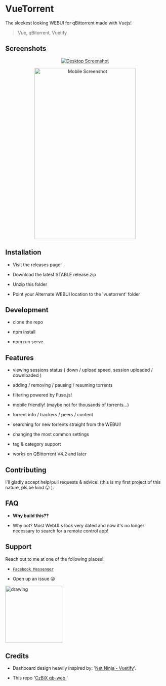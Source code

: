 # VueTorrent

The sleekest looking WEBUI for qBittorrent made with Vuejs!

> Vue, qBitorrent, Vuetify

## Screenshots

<p  align="center">
<a  href="https://imgur.com/xgwECT2.png"><img  src="https://imgur.com/xgwECT2.png"  title="Desktop"  alt="Desktop Screenshot" ></a>
</p>

<p  align="center">
<a  href="https://i.imgur.com/SUOEyy9.png"><img  src="https://i.imgur.com/SUOEyy9.png"  title="Mobile"  alt="Mobile Screenshot"  width="320"  height="540"></a>
</p>

## Installation

-   Visit the releases page!

-   Download the latest STABLE release.zip

-   Unzip this folder

-   Point your Alternate WEBUI location to the 'vuetorrent' folder

## Development

-   clone the repo

*   npm install

-   npm run serve

## Features

-   viewing sessions status ( down / upload speed, session uploaded / downloaded )

-   adding / removing / pausing / resuming torrents

-   filtering powered by Fuse.js!

-   mobile friendly! (maybe not for thousands of torrents...)

-   torrent info / trackers / peers / content

-   searching for new torrents straight from the WEBUI!

-   changing the most common settings

-   tag & category support

-   works on QBittorrent V4.2 and later

## Contributing

I'll gladly accept help/pull requests & advice! (this is my first project of this nature, pls be kind 😛 ).

## FAQ

-   **Why build this??**

*   Why not? Most WebUI's look very dated and now it's no longer necessary to search for a remote control app!

## Support

Reach out to me at one of the following places!

-   <a  href="https://m.me/WijnsDaan"  target="_blank">`Facebook Messenger`</a>

*   Open up an issue 😛

[<img src="https://cdn.buymeacoffee.com/buttons/lato-blue.png" alt="drawing" width="180"/>](https://www.buymeacoffee.com/wdaan 'Buy me a coffee')

## Credits

-   Dashboard design heavily inspired by: '[Net Ninja - Vuetify](https://github.com/iamshaunjp/vuetify-playlist)'.

*   This repo '[CzBiX qb-web ](https://github.com/CzBiX/qb-web)'
